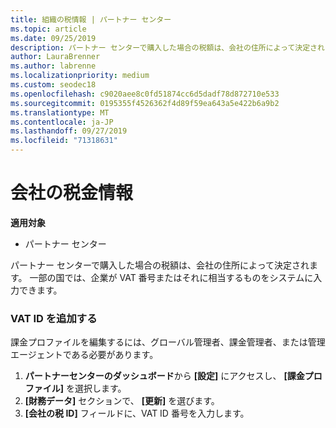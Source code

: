 ```yaml
---
title: 組織の税情報 | パートナー センター
ms.topic: article
ms.date: 09/25/2019
description: パートナー センターで購入した場合の税額は、会社の住所によって決定されます。 一部の国では、企業が VAT 番号またはそれに相当するものをシステムに入力できます。
author: LauraBrenner
ms.author: labrenne
ms.localizationpriority: medium
ms.custom: seodec18
ms.openlocfilehash: c9020aee8c0fd51874cc6d5dadf78d872710e533
ms.sourcegitcommit: 0195355f4526362f4d89f59ea643a5e422b6a9b2
ms.translationtype: MT
ms.contentlocale: ja-JP
ms.lasthandoff: 09/27/2019
ms.locfileid: "71318631"
---
```

# <a name="company-tax-information"></a>会社の税金情報

**適用対象**

-  パートナー センター

パートナー センターで購入した場合の税額は、会社の住所によって決定されます。 一部の国では、企業が VAT 番号またはそれに相当するものをシステムに入力できます。

### <a name="add-your-vat-id"></a>VAT ID を追加する

課金プロファイルを編集するには、グローバル管理者、課金管理者、または管理エージェントである必要があります。

1.  **パートナーセンターのダッシュボード**から **[設定]** にアクセスし、 **[課金プロファイル]** を選択します。
2.  **[財務データ]** セクションで、 **[更新]** を選びます。
3.  **[会社の税 ID]** フィールドに、VAT ID 番号を入力します。



 



